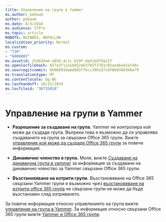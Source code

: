 ```yaml
---
title: Управление на групи в Yammer
ms.author: pebaum
author: pebaum
ms.date: 8/3/2018
ms.audience: ITPro
ms.topic: article
ROBOTS: NOINDEX, NOFOLLOW
localization_priority: Normal
ms.custom:
- "720"
- "6000003"
ms.assetid: 254b58a6-a85d-4c1c-b19f-de61b8f9a227
ms.openlocfilehash: 657e2f11a18d22e63765f3781c92aa4be42af40c
ms.sourcegitcommit: 0b06093dabd685f76cc39b1d7c0f8b03883b6e79
ms.translationtype: MT
ms.contentlocale: bg-BG
ms.lasthandoff: 10/25/2019
ms.locfileid: "36735018"
---
```

# <a name="manage-groups-in-yammer"></a>Управление на групи в Yammer

- **Разрешение за създаване на група.** Yammer не контролира кой може да създаде група. Въпреки това е възможно да се управлява създаването на група за свързани Office 365 групи. Вижте [управление кой може да създаде Office 365 групи](https://docs.microsoft.com/office365/admin/create-groups/manage-creation-of-groups) за повече информация.

- **Динамично членство в група.** Моля, вижте [Създаване на динамична група в yammer](https://docs.microsoft.com/yammer/manage-yammer-groups/create-a-dynamic-group) за информация за създаване на динамично членство за Yammer свързани Office 365 групи.

- **Възстановяване на изтрити групи.** Възстановяване на Office 365 свързани Yammer групи е възможно чрез [възстановяване на изтрити office 365 група](https://docs.microsoft.com/office365/admin/create-groups/restore-deleted-group) не свързани групи не може да бъде възстановен след изтриването.

За повече информация относно управлението на група вижте [управление на група в Yammer](https://support.office.com/article/Manage-a-group-in-Yammer-6e05c6d6-5548-4c88-89cd-e6757a514ef2). За информация относно свързани Office 365 групи вижте [Yammer и Office 365 групи](https://docs.microsoft.com/yammer/manage-yammer-groups/yammer-and-office-365-groups).
  